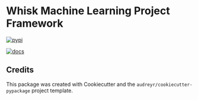 # Whisk Machine Learning Project Framework

[![pypi](https://img.shields.io/pypi/v/whisk.svg)](https://pypi.python.org/pypi/whisk)

[![docs](https://readthedocs.org/projects/whisk/badge/?version=latest)](https://whisk.readthedocs.io/en/latest/?badge=latest)

## Credits

This package was created with Cookiecutter and the `audreyr/cookiecutter-pypackage` project template.

